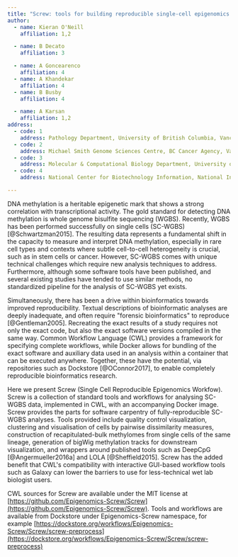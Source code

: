 ```yaml
---
title: "Screw: tools for building reproducible single-cell epigenomics workflows"
author: 
  - name: Kieran O'Neill 
    affiliation: 1,2

  - name: B Decato
    affiliation: 3

  - name: A Goncearenco
    affiliation: 4
  - name: A Khandekar
    affiliation: 4
  - name: B Busby
    affiliation: 4

  - name: A Karsan  
    affiliation: 1,2
address:
  - code: 1
    address: Pathology Department, University of British Columbia, Vancouver, Canada
  - code: 2 
    address: Michael Smith Genome Sciences Centre, BC Cancer Agency, Vancouver, Canada
  - code: 3
    address: Molecular & Computational Biology Department, University of Southern California, Los Angeles, California, USA
  - code: 4
    address: National Center for Biotechnology Information, National Institutes of Health, Bethesda, Maryland, USA

---
```


DNA methylation is a heritable epigenetic mark that shows a strong correlation with transcriptional activity. 
The gold standard for detecting DNA methylation is whole genome bisulfite sequencing (WGBS). 
Recently, WGBS has been performed successfully on single cells (SC-WGBS) [@Schwartzman2015].
The resulting data represents a fundamental shift in the capacity to measure and interpret DNA methylation, especially in rare cell types and contexts where subtle cell-to-cell heterogeneity is crucial, such as in stem cells or cancer. 
However, SC-WGBS comes with unique technical challenges which require new analysis techniques to address. 
Furthermore, although some software tools have been published, and several existing studies have tended to use similar methods, no standardized pipeline for the analysis of SC-WGBS yet exists.

Simultaneously, there has been a drive within bioinformatics towards improved reproducibility. 
Textual descriptions of bioinformatic analyses are deeply inadequate, and often require "forensic bioinformatics" to reproduce [@Gentleman2005]. 
Recreating the exact results of a study requires not only the exact code, but also the exact software versions compiled in the same way. 
Common Workflow Language (CWL) provides a framework for specifying complete workflows, while Docker allows for bundling of the exact software and auxiliary data used in an analysis within a container that can be executed anywhere. 
Together, these have the potential, via repositories such as Dockstore [@OConnor2017], to enable completely reproducible bioinformatics research.

Here we present Screw (Single Cell Reproducible Epigenomics Workfow). 
Screw is a collection of standard tools and workflows for analysing SC-WGBS data, implemented in CWL, with an accompanying Docker image. 
Screw provides the parts for software carpentry of fully-reproducible SC-WGBS analyses. 
Tools provided include quality control visualization, clustering and visualisation of cells by pairwise dissimilarity measures, construction of recapitulated-bulk methylomes from single cells of the same lineage, generation of bigWig methylation tracks for downstream visualization, and wrappers around published tools such as DeepCpG [@Angermueller2016a] and LOLA [@Sheffield2015]. 
Screw has the added benefit that CWL's compatibility with interactive GUI-based workflow tools such as Galaxy can lower the barriers to use for less-technical wet lab biologist users.

CWL sources for Screw are available under the MIT license at [https://github.com/Epigenomics-Screw/Screw](https://github.com/Epigenomics-Screw/Screw).
Tools and workflows are available from Dockstore under Epigenomics-Screw namespace, for example [https://dockstore.org/workflows/Epigenomics-Screw/Screw/screw-preprocess](https://dockstore.org/workflows/Epigenomics-Screw/Screw/screw-preprocess)
